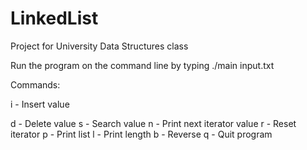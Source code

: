 # LinkedList
Project for University Data Structures class

Run the program on the command line by typing ./main input.txt

Commands:

i - Insert value

d - Delete value
s - Search value
n - Print next iterator value
r - Reset iterator
p - Print list
l - Print length
b - Reverse
q - Quit program
